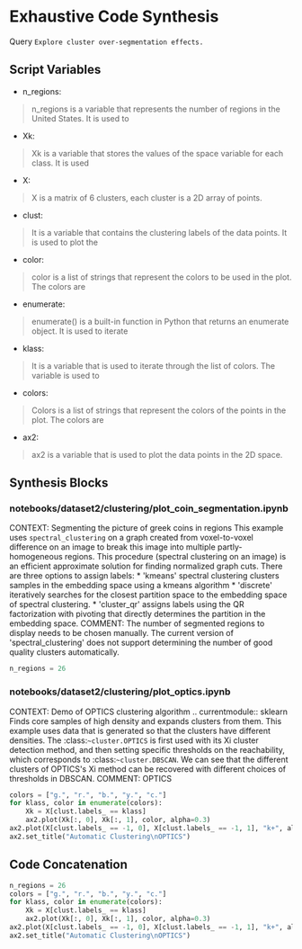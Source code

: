 # Exhaustive Code Synthesis
Query `Explore cluster over‑segmentation effects.`
## Script Variables
- n_regions:<br>
>n_regions is a variable that represents the number of regions in the United States. It is used to
- Xk:<br>
>Xk is a variable that stores the values of the space variable for each class. It is used
- X:<br>
>X is a matrix of 6 clusters, each cluster is a 2D array of points.
- clust:<br>
>It is a variable that contains the clustering labels of the data points. It is used to plot the
- color:<br>
>color is a list of strings that represent the colors to be used in the plot. The colors are
- enumerate:<br>
>enumerate() is a built-in function in Python that returns an enumerate object. It is used to iterate
- klass:<br>
>It is a variable that is used to iterate through the list of colors. The variable is used to
- colors:<br>
>Colors is a list of strings that represent the colors of the points in the plot. The colors are
- ax2:<br>
>ax2 is a variable that is used to plot the data points in the 2D space.
## Synthesis Blocks
### notebooks/dataset2/clustering/plot_coin_segmentation.ipynb
CONTEXT:   Segmenting the picture of greek coins in regions  This example uses `spectral_clustering` on a graph created from voxel-to-voxel difference
on an image to break this image into multiple partly-homogeneous regions.  This procedure (spectral clustering on an image) is an efficient
approximate solution for finding normalized graph cuts.  There are three options to assign labels:  * 'kmeans' spectral clustering clusters samples in
the embedding space   using a kmeans algorithm * 'discrete' iteratively searches for the closest partition   space to the embedding space of spectral
clustering. * 'cluster_qr' assigns labels using the QR factorization with pivoting   that directly determines the partition in the embedding space.
COMMENT: The number of segmented regions to display needs to be chosen manually. The current version of 'spectral_clustering' does not support
determining the number of good quality clusters automatically.
```python
n_regions = 26
```

### notebooks/dataset2/clustering/plot_optics.ipynb
CONTEXT:   Demo of OPTICS clustering algorithm  .. currentmodule:: sklearn  Finds core samples of high density and expands clusters from them. This
example uses data that is generated so that the clusters have different densities.  The :class:`~cluster.OPTICS` is first used with its Xi cluster
detection method, and then setting specific thresholds on the reachability, which corresponds to :class:`~cluster.DBSCAN`. We can see that the
different clusters of OPTICS's Xi method can be recovered with different choices of thresholds in DBSCAN.  COMMENT: OPTICS
```python
colors = ["g.", "r.", "b.", "y.", "c."]
for klass, color in enumerate(colors):
    Xk = X[clust.labels_ == klass]
    ax2.plot(Xk[:, 0], Xk[:, 1], color, alpha=0.3)
ax2.plot(X[clust.labels_ == -1, 0], X[clust.labels_ == -1, 1], "k+", alpha=0.1)
ax2.set_title("Automatic Clustering\nOPTICS")
```

## Code Concatenation
```python
n_regions = 26
colors = ["g.", "r.", "b.", "y.", "c."]
for klass, color in enumerate(colors):
    Xk = X[clust.labels_ == klass]
    ax2.plot(Xk[:, 0], Xk[:, 1], color, alpha=0.3)
ax2.plot(X[clust.labels_ == -1, 0], X[clust.labels_ == -1, 1], "k+", alpha=0.1)
ax2.set_title("Automatic Clustering\nOPTICS")
```
